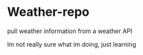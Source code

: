# Weather-repo

pull weather information from a weather API

Im not really sure what im doing, just learning
